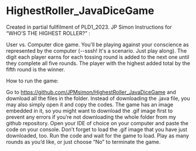 # HighestRoller_JavaDiceGame
Created in partial fullfilment of PLD1_2023. JP Simon
Instructions for “WHO’S THE HIGHEST ROLLER?” :

User vs. Computer dice game. You'll be playing against your conscience as represented by the computer (--sssh! It's a scenario. Just play along). The digit each player earns for each tossing round is added to the next one until they complete all five rounds. The player with the highest added total by the fifth round is the winner.

How to run the game:

Go to https://github.com/JPMsimon/HighestRoller_JavaDiceGame and download all the files in the folder. Instead of downloading the .java file, you may also simply open it and copy the codes. The game has an image embedded in it, so you might want to download the .gif image first to prevent any errors if you’re not downloading the whole folder from my github repository. Open your IDE of choice on your computer and paste the code on your console. Don’t forget to load the .gif image that you have just downloaded, too. Run the code and wait for the game to load. Play as many rounds as you’d like, or just choose “No” to terminate the game.
